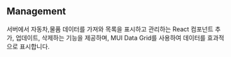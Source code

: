 ## Management
서버에서 자동차,물품 데이터를 가져와 목록을 표시하고 관리하는 React 컴포넌트
추가, 업데이트, 삭제하는 기능을 제공하며, MUI Data Grid를 사용하여 데이터를 효과적으로 표시합니다.
